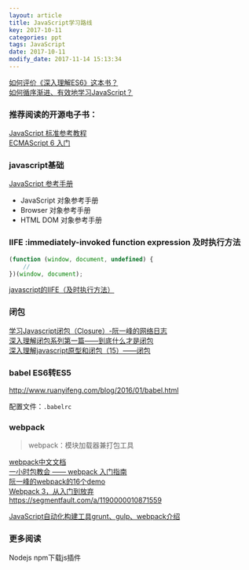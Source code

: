 ```yaml
---
layout: article
title: JavaScript学习路线
key: 2017-10-11
categories: ppt
tags: JavaScript
date: 2017-10-11
modify_date: 2017-11-14 15:13:34
---
```


[如何评价《深入理解ES6》这本书？](https://www.zhihu.com/question/61333866 )  
[如何循序渐进、有效地学习JavaScript？](https://www.zhihu.com/question/19713563 )

### 推荐阅读的开源电子书：

[JavaScript 标准参考教程](http://javascript.ruanyifeng.com)  
[ECMAScript 6 入门](http://es6.ruanyifeng.com)

<!--more-->

### javascript基础

[JavaScript 参考手册](http://w3school.com.cn/jsref/ )

- JavaScript 对象参考手册
- Browser 对象参考手册
- HTML DOM 对象参考手册

### IIFE :immediately-invoked function expression 及时执行方法

```javascript
(function (window, document, undefined) {  
	//   
})(window, document);  
```
[javascript的IIFE（及时执行方法）](http://rensanning.iteye.com/blog/2080429)

### 闭包
[学习Javascript闭包（Closure）-阮一峰的网络日志](http://www.ruanyifeng.com/blog/2009/08/learning_javascript_closures.html )  
[深入理解闭包系列第一篇——到底什么才是闭包](http://www.cnblogs.com/xiaohuochai/p/5728577.html )  
[深入理解javascript原型和闭包（15）——闭包](http://www.cnblogs.com/wangfupeng1988/p/3994065.html )  

### babel ES6转ES5

http://www.ruanyifeng.com/blog/2016/01/babel.html

配置文件：`.babelrc`

### webpack

> webpack：模块加载器兼打包工具

[webpack中文文档](http://www.css88.com/doc/webpack/ )  
[一小时包教会 —— webpack 入门指南](http://www.cnblogs.com/vajoy/p/4650467.html )  
[阮一峰的webpack的16个demo](https://github.com/ruanyf/webpack-demos )  
[Webpack 3，从入门到放弃](https://yangkean.com/blog/2017/8/webpack.html)  
https://segmentfault.com/a/1190000010871559

[JavaScript自动化构建工具grunt、gulp、webpack介绍](http://www.cnblogs.com/horanly/p/6595405.html)

### 更多阅读

Nodejs npm下载js插件  
